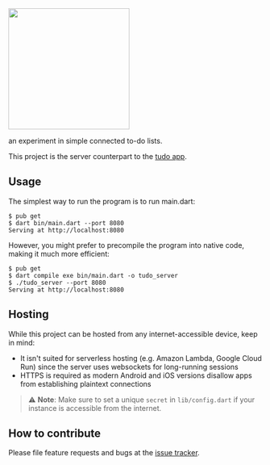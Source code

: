 <img src="tudo.svg" width="240">

an experiment in simple connected to-do lists.

This project is the server counterpart to the [tudo app](https://github.com/cachapa/tudo).

## Usage

The simplest way to run the program is to run main.dart:

``` shell
$ pub get
$ dart bin/main.dart --port 8080
Serving at http://localhost:8080
```

However, you might prefer to precompile the program into native code, making it much more efficient:

``` shell
$ pub get
$ dart compile exe bin/main.dart -o tudo_server
$ ./tudo_server --port 8080
Serving at http://localhost:8080
```

## Hosting

While this project can be hosted from any internet-accessible device, keep in mind:

* It isn't suited for serverless hosting (e.g. Amazon Lambda, Google Cloud Run) since the server uses websockets for long-running sessions
* HTTPS is required as modern Android and iOS versions disallow apps from establishing plaintext connections

> ⚠️ **Note**: Make sure to set a unique `secret` in `lib/config.dart` if your instance is accessible from the internet.

## How to contribute

Please file feature requests and bugs at the [issue tracker](https://github.com/cachapa/tudo_server/issues).

